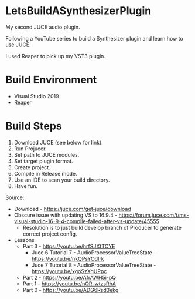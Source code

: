 # LetsBuildASynthesizerPlugin
My second JUCE audio plugin. 

Following a YouTube series to build a Synthesizer plugin and learn how to use JUCE.

I used Reaper to pick up my VST3 plugin.

# Build Environment
* Visual Studio 2019
* Reaper

# Build Steps
1. Download JUCE (see below for link).
2. Run Projucer.
3. Set path to JUCE modules.
4. Set target plugin format.
5. Create project.
6. Compile in Release mode.
7. Use an IDE to scan your build directory.
8. Have fun.

Source: 
* Download - https://juce.com/get-juce/download
* Obscure issue with updating VS to 16.9.4 - https://forum.juce.com/t/ms-visual-studio-16-9-4-compile-failed-after-vs-update/45555
    * Resolution is to just build develop branch of Producer to generate correct project config.
* Lessons
    * Part 3 - https://youtu.be/hrfSJXfTCYE
        * Juce 6 Tutorial 7 - AudioProcessorValueTreeState - https://youtu.be/nkQPsYOdIrk
        * Juce 7 Tutorial 8 - AudioProcessorValueTreeState - https://youtu.be/xgoSzXgUPpc
    * Part 2 - https://youtu.be/AfrAWH5i-pQ
    * Part 1 - https://youtu.be/nQR-wtzsRhA
    * Part 0 - https://youtu.be/ADG6Rsd3ekg